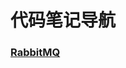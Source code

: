 # 代码笔记导航

### [RabbitMQ](https://github.com/Dashan-IZ/Notes/blob/master/Markdown/Code_Notes/RabbitMQ/RabbitMQ.md)
